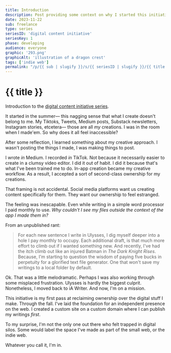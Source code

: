 ```yaml
---
title: Introduction
description: Post providing some context on why I started this initiative.
date: 2023-11-22
sub: freelance
type: series
seriesID: 'digital content initiative'
seriesKey: 1
phase: developing
audience: everyone
graphic: '293.png'
graphicAlt: 'illustration of a dragon crest'
tags: ['indie web']
permalink: "/p/{{ sub | slugify }}/s/{{ seriesID | slugify }}/{{ title | slugify }}.html"
---
```

# {{ title }}

Introduction to the [digital content initiative series](https://www.fromjason.xyz/p/freelance/s/digital-content-initiative/).

It started in the summer— this nagging sense that what I create doesn't belong to me. My Tiktoks, Tweets, Medium posts, Substack newsletters, Instagram stories, etcetera— those are all *my* creations. I was in the room when I made'em. So why does it all feel inaccessible?

After some reflection, I learned something about my creative approach. I wasn't posting the things I made, I was making things to post. 

I wrote *in* Medium. I recorded *in* TikTok. Not because it necessarily easier to create in a clumsy video editor. I did it out of habit. I did it because that's what I've been trained me to do. In-app creation became my creative workflow. As a result, I accepted a sort of second-class ownership for my creations. 

That framing is not accidental. Social media platforms want us creating content specifically for them. They want our ownership to feel estranged. 

The feeling was inescapable. Even while writing in a simple word processor I paid monthly to use. *Why couldn't I see my files outside the context of the app I made them in?*

From an unpublished rant:

> For each new sentence I write in Ulysses, I dig myself deeper into a hole I pay monthly to occupy. Each additional draft, is that much more effort to climb out if I wanted something new. And recently, I've had the itch climb out like an injured Batman in *The Dark Knight Rises*. Because, I'm starting to question the wisdom of paying five bucks in perpetuity for a glorified text file generator. One that won't save my writings to a local folder by default. 

Ok. That was a little melodramatic. Perhaps I was also working through some misplaced frustration. Ulysses is hardly the biggest culprit. Nonetheless, I moved back to iA Writer. And now, I'm on a mission. 

This initiative is my first pass at reclaiming ownership over the digital stuff I make. Through the fall. I've laid the foundation for an independent presence on the web. I created a custom site on a custom domain where I can publish my writings *first*. 

To my surprise, I'm not the only one out there who felt trapped in digital silos. Some would label the space I've made as part of the small web, or the indie web. 

Whatever you call it, I'm in.

